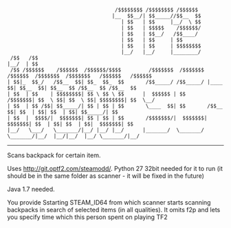 									   /$$$$$$$$ /$$$$$$$$ /$$$$$$                                                        
									  |__  $$__/| $$_____//$$__  $$                                                       
										 | $$   | $$     |__/  \ $$                                                       
										 | $$   | $$$$$    /$$$$$$/                                                       
										 | $$   | $$__/   /$$____/                                                        
										 | $$   | $$     | $$                                                             
										 | $$   | $$     | $$$$$$$$                                                       
										 |__/   |__/     |________/                                                                                                                                                                 
	 /$$   /$$                                                                                                        
	|__/  | $$                                                                                                        
	 /$$ /$$$$$$    /$$$$$$  /$$$$$$/$$$$         /$$$$$$$  /$$$$$$$  /$$$$$$  /$$$$$$$  /$$$$$$$   /$$$$$$   /$$$$$$ 
	| $$|_  $$_/   /$$__  $$| $$_  $$_  $$       /$$_____/ /$$_____/ |____  $$| $$__  $$| $$__  $$ /$$__  $$ /$$__  $$
	| $$  | $$    | $$$$$$$$| $$ \ $$ \ $$      |  $$$$$$ | $$        /$$$$$$$| $$  \ $$| $$  \ $$| $$$$$$$$| $$  \__/
	| $$  | $$ /$$| $$_____/| $$ | $$ | $$       \____  $$| $$       /$$__  $$| $$  | $$| $$  | $$| $$_____/| $$      
	| $$  |  $$$$/|  $$$$$$$| $$ | $$ | $$       /$$$$$$$/|  $$$$$$$|  $$$$$$$| $$  | $$| $$  | $$|  $$$$$$$| $$      
	|__/   \___/   \_______/|__/ |__/ |__/      |_______/  \_______/ \_______/|__/  |__/|__/  |__/ \_______/|__/ 

--------------------------------------------------------------------------------------------------------------------

Scans backpack for certain item.

Uses http://git.optf2.com/steamodd/. Python 27 32bit needed for it to run (it should be in the same folder as scanner - it will
be fixed in the future)

Java 1.7 needed.

You provide Sstarting STEAM_ID64 from which scanner starts scanning backpacks
in search of selected items (in all qualities). It omits f2p and lets you specify
time which this person spent on playing TF2